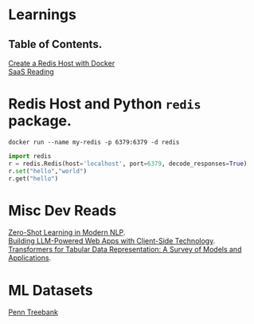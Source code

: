 # Learnings

## Table of Contents. 
[Create a Redis Host with Docker](#redis-host-and-python-redis-package)  
[SaaS Reading](#SaaS-Reading)  

# Redis Host and Python `redis` package.
```shell
docker run --name my-redis -p 6379:6379 -d redis
```
```python
import redis
r = redis.Redis(host='localhost', port=6379, decode_responses=True)
r.set("hello","world")
r.get("hello")
```

# Misc Dev Reads
[Zero-Shot Learning in Modern NLP](https://joeddav.github.io/blog/2020/05/29/ZSL.html).  
[Building LLM-Powered Web Apps with Client-Side Technology](https://ollama.ai/blog/building-llm-powered-web-apps).  
[Transformers for Tabular Data Representation: A Survey of Models and Applications](https://direct.mit.edu/tacl/article/doi/10.1162/tacl_a_00544/115239/Transformers-for-Tabular-Data-Representation-A).  

# ML Datasets
[Penn Treebank](https://paperswithcode.com/dataset/penn-treebank)
